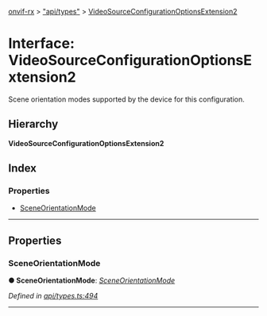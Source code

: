 [onvif-rx](../README.md) > ["api/types"](../modules/_api_types_.md) > [VideoSourceConfigurationOptionsExtension2](../interfaces/_api_types_.videosourceconfigurationoptionsextension2.md)

# Interface: VideoSourceConfigurationOptionsExtension2

Scene orientation modes supported by the device for this configuration.

## Hierarchy

**VideoSourceConfigurationOptionsExtension2**

## Index

### Properties

* [SceneOrientationMode](_api_types_.videosourceconfigurationoptionsextension2.md#sceneorientationmode)

---

## Properties

<a id="sceneorientationmode"></a>

###  SceneOrientationMode

**● SceneOrientationMode**: *[SceneOrientationMode](../enums/_api_types_.sceneorientationmode.md)*

*Defined in [api/types.ts:494](https://github.com/patrickmichalina/onvif-rx/blob/1596479/src/api/types.ts#L494)*

___

